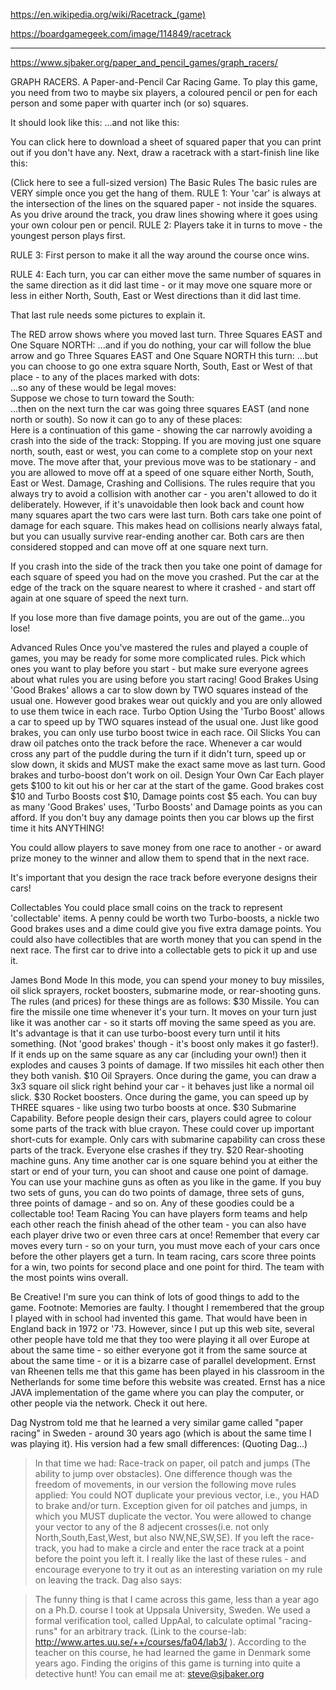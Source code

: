 


https://en.wikipedia.org/wiki/Racetrack_(game)


https://boardgamegeek.com/image/114849/racetrack

---

https://www.sjbaker.org/paper_and_pencil_games/graph_racers/


GRAPH RACERS.
A Paper-and-Pencil Car Racing Game.
To play this game, you need from two to maybe six players, a coloured pencil or pen for each person and some paper with quarter inch (or so) squares.

It should look like this:	...and not like this:
	
You can click here to download a sheet of squared paper that you can print out if you don't have any.
Next, draw a racetrack with a start-finish line like this:


(Click here to see a full-sized version)
The Basic Rules
The basic rules are VERY simple once you get the hang of them.
RULE 1: Your 'car' is always at the intersection of the lines on the squared paper - not inside the squares. As you drive around the track, you draw lines showing where it goes using your own colour pen or pencil.
RULE 2: Players take it in turns to move - the youngest person plays first.

RULE 3: First person to make it all the way around the course once wins.

RULE 4: Each turn, you car can either move the same number of squares in the same direction as it did last time - or it may move one square more or less in either North, South, East or West directions than it did last time.


That last rule needs some pictures to explain it.

The RED arrow shows where you moved last turn. Three Squares EAST and One Square NORTH:	
...and if you do nothing, your car will follow the blue arrow and go Three Squares EAST and One Square NORTH this turn:	
...but you can choose to go one extra square North, South, East or West of that place - to any of the places marked with dots:	
...so any of these would be legal moves:	
Suppose we chose to turn toward the South:	
...then on the next turn the car was going three squares EAST (and none north or south). So now it can go to any of these places:	
Here is a continuation of this game - showing the car narrowly avoiding a crash into the side of the track:	
Stopping.
If you are moving just one square north, south, east or west, you can come to a complete stop on your next move. The move after that, your previous move was to be stationary - and you are allowed to move off at a speed of one square either North, South, East or West.
Damage, Crashing and Collisions.
The rules require that you always try to avoid a collision with another car - you aren't allowed to do it deliberately. However, if it's unavoidable then look back and count how many squares apart the two cars were last turn. Both cars take one point of damage for each square. This makes head on collisions nearly always fatal, but you can usually survive rear-ending another car.
Both cars are then considered stopped and can move off at one square next turn.

If you crash into the side of the track then you take one point of damage for each square of speed you had on the move you crashed. Put the car at the edge of the track on the square nearest to where it crashed - and start off again at one square of speed the next turn.

If you lose more than five damage points, you are out of the game...you lose!

Advanced Rules
Once you've mastered the rules and played a couple of games, you may be ready for some more complicated rules. Pick which ones you want to play before you start - but make sure everyone agrees about what rules you are using before you start racing!
Good Brakes
Using 'Good Brakes' allows a car to slow down by TWO squares instead of the usual one. However good brakes wear out quickly and you are only allowed to use them twice in each race.
Turbo Option
Using the 'Turbo Boost' allows a car to speed up by TWO squares instead of the usual one. Just like good brakes, you can only use turbo boost twice in each race.
Oil Slicks
You can draw oil patches onto the track before the race. Whenever a car would cross any part of the puddle during the turn if it didn't turn, speed up or slow down, it skids and MUST make the exact same move as last turn. Good brakes and turbo-boost don't work on oil.
Design Your Own Car
Each player gets $100 to kit out his or her car at the start of the game. Good brakes cost $10 and Turbo Boosts cost $10, Damage points cost $5 each.
You can buy as many 'Good Brakes' uses, 'Turbo Boosts' and Damage points as you can afford. If you don't buy any damage points then you car blows up the first time it hits ANYTHING!

You could allow players to save money from one race to another - or award prize money to the winner and allow them to spend that in the next race.

It's important that you design the race track before everyone designs their cars!

Collectables
You could place small coins on the track to represent 'collectable' items. A penny could be worth two Turbo-boosts, a nickle two Good brakes uses and a dime could give you five extra damage points. You could also have collectibles that are worth money that you can spend in the next race.
The first car to drive into a collectable gets to pick it up and use it.

James Bond Mode
In this mode, you can spend your money to buy missiles, oil slick sprayers, rocket boosters, submarine mode, or rear-shooting guns. The rules (and prices) for these things are as follows:
$30 Missile. You can fire the missile one time whenever it's your turn. It moves on your turn just like it was another car - so it starts off moving the same speed as you are. It's advantage is that it can use turbo-boost every turn until it hits something. (Not 'good brakes' though - it's boost only makes it go faster!). If it ends up on the same square as any car (including your own!) then it explodes and causes 3 points of damage. If two missiles hit each other then they both vanish.
$10 Oil Sprayers. Once during the game, you can draw a 3x3 square oil slick right behind your car - it behaves just like a normal oil slick.
$30 Rocket boosters. Once during the game, you can speed up by THREE squares - like using two turbo boosts at once.
$30 Submarine Capability. Before people design their cars, players could agree to colour some parts of the track with blue crayon. These could cover up important short-cuts for example. Only cars with submarine capability can cross these parts of the track. Everyone else crashes if they try.
$20 Rear-shooting machine guns. Any time another car is one square behind you at either the start or end of your turn, you can shoot and cause one point of damage. You can use your machine guns as often as you like in the game. If you buy two sets of guns, you can do two points of damage, three sets of guns, three points of damage - and so on.
Any of these goodies could be a collectable too!
Team Racing
You can have players form teams and help each other reach the finish ahead of the other team - you can also have each player drive two or even three cars at once! Remember that every car moves every turn - so on your turn, you must move each of your cars once before the other players get a turn.
In team racing, cars score three points for a win, two points for second place and one point for third. The team with the most points wins overall.

Be Creative!
I'm sure you can think of lots of good things to add to the game.
Footnote:
Memories are faulty. I thought I remembered that the group I played with in school had invented this game. That would have been in England back in 1972 or '73. However, since I put up this web site, several other people have told me that they too were playing it all over Europe at about the same time - so either everyone got it from the same source at about the same time - or it is a bizarre case of parallel development.
Ernst van Rheenen tells me that this game has been played in his classroom in the Netherlands for some time before this website was created. Ernst has a nice JAVA implementation of the game where you can play the computer, or other people via the network. Check it out here.

Dag Nystrom told me that he learned a very similar game called "paper racing" in Sweden - around 30 years ago (which is about the same time I was playing it). His version had a few small differences: (Quoting Dag...)

> In that time we had: Race-track on paper, oil patch and jumps (The ability
> to jump over obstacles). One difference though was the freedom of movements,
> in our version the following move rules applied:
You could NOT duplicate your previous vector, i.e., you HAD to brake and/or turn. Exception given for oil patches and jumps, in which you MUST duplicate the vector.
You were allowed to change your vector to any of the 8 adjecent crosses(i.e. not only North,South,East,West, but also NW,NE,SW,SE).
If you left the race-track, you had to make a circle and enter the race track at a point before the point you left it.
I really like the last of these rules - and encourage everyone to try it out as an interesting variation on my rule on leaving the track.
Dag also says:

> The funny thing is that I came across this game, less than a year ago on
> a Ph.D. course I took at Uppsala University, Sweden. We used a formal
> verification tool, called UppAal, to calculate optimal "racing-runs" for
> an arbitrary track. (Link to the course-lab:
http://www.artes.uu.se/++/courses/fa04/lab3/
> ). According to the teacher on this course, he had learned the game
> in Denmark some years ago.
Finding the origins of this game is turning into quite a detective hunt!
You can email me at: steve@sjbaker.org

